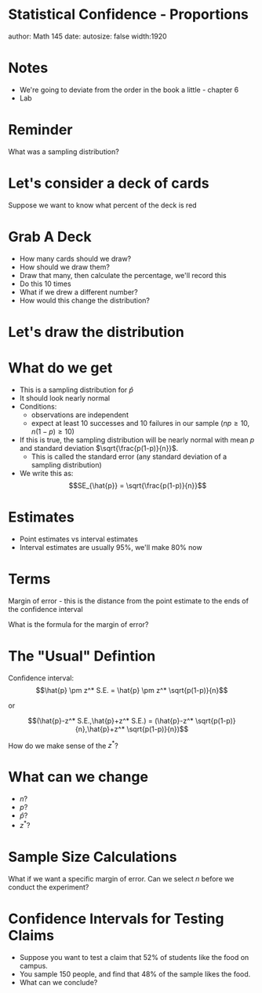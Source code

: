 Statistical Confidence - Proportions
========================================================
author: Math 145
date: 
autosize: false
width:1920

Notes
===
* We're going to deviate from the order in the book a little - chapter 6
* Lab

Reminder
===
What was a sampling distribution?

Let's consider a deck of cards
===

Suppose we want to know what percent of the deck is red

Grab A Deck
===

- How many cards should we draw?
- How should we draw them?
- Draw that many, then calculate the percentage, we'll record this
- Do this 10 times
- What if we drew a different number?
- How would this change the distribution?

Let's draw the distribution
===

What do we get
===
* This is a sampling distribution for $\hat{p}$
* It should look nearly normal
* Conditions:
  * observations are independent
  * expect at least 10 successes and 10 failures in our sample ($np \geq 10$, $n(1-p) \geq 10$)
* If this is true, the sampling distribution will be nearly normal with mean $p$ and standard deviation $\sqrt{\frac{p(1-p)}{n}}$.
  * This is called the standard error (any standard deviation of a sampling distribution)
* We write this as:
$$SE_{\hat{p}} = \sqrt{\frac{p(1-p)}{n}}$$

Estimates
===
* Point estimates vs interval estimates
* Interval estimates are usually 95%, we'll make 80% now

Terms
===
Margin of error - this is the distance from the point estimate to the ends of the confidence interval

What is the formula for the margin of error?

The "Usual" Defintion
===
Confidence interval:
$$\hat{p} \pm z^* S.E. = \hat{p} \pm z^* \sqrt{p(1-p)}{n}$$

or

$$(\hat{p}-z^* S.E.,\hat{p}+z^* S.E.) = (\hat{p}-z^* \sqrt{p(1-p)}{n},\hat{p}+z^* \sqrt{p(1-p)}{n})$$

How do we make sense of the $z^*$?

What can we change
===
* $n$?
* $p$?
* $\hat{p}$?
* $z^*$?

Sample Size Calculations
===
What if we want a specific margin of error. Can we select $n$ before we conduct the experiment?

Confidence Intervals for Testing Claims
===

* Suppose you want to test a claim that 52% of students like the food on campus.
* You sample 150 people, and find that 48% of the sample likes the food.
* What can we conclude?
